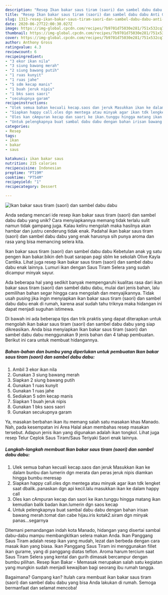 ```yaml
---
description: "Resep Ikan bakar saus tiram (saori) dan sambel dabu dabu Anti Gagal"
title: "Resep Ikan bakar saus tiram (saori) dan sambel dabu dabu Anti Gagal"
slug: 1313-resep-ikan-bakar-saus-tiram-saori-dan-sambel-dabu-dabu-anti-gagal
date: 2020-06-27T22:00:30.027Z
image: https://img-global.cpcdn.com/recipes/7b9701d75030e281/751x532cq70/ikan-bakar-saus-tiram-saori-dan-sambel-dabu-dabu-foto-resep-utama.jpg
thumbnail: https://img-global.cpcdn.com/recipes/7b9701d75030e281/751x532cq70/ikan-bakar-saus-tiram-saori-dan-sambel-dabu-dabu-foto-resep-utama.jpg
cover: https://img-global.cpcdn.com/recipes/7b9701d75030e281/751x532cq70/ikan-bakar-saus-tiram-saori-dan-sambel-dabu-dabu-foto-resep-utama.jpg
author: Anthony Gross
ratingvalue: 4.3
reviewcount: 6
recipeingredient:
- "3 ekor ikan nila"
- "3 siung bawang merah"
- "2 siung bawang putih"
- "1 ruas kunyit"
- "1 ruas jahe"
- "5 sdm kecap manis"
- "1 buah jeruk nipis"
- "1 bks saos saori"
- "secukupnya garam"
recipeinstructions:
- "Ulek semua bahan kecuali kecap.saos dan jeruk Masukkan ikan ke dalam bunbu dan lumerin dgn merata dan peras jeruk nipis diamkan hingga bumbu meresap"
- "Siapkan happy call.oles dgn mentega atau minyak agar ikan tdk lengket saat dbalik..panaskan dgn api kecil.lalu masukkan ikan ke dalam happy call"
- "Oles kan cAmpuran kecap dan saori ke ikan.tunggu hingga matang ikan kemudian balik badan ikan.lumerin dgn saos kecap"
- "Untuk pelengkapnya buat sambal dabu dabu dengan bahan irisan bawang merah.tomat dan cabe hijau.iris kotak2.siram dgn minyak panas...segarnya"
categories:
- Resep
tags:
- ikan
- bakar
- saus

katakunci: ikan bakar saus 
nutrition: 215 calories
recipecuisine: Indonesian
preptime: "PT19M"
cooktime: "PT54M"
recipeyield: "1"
recipecategory: Dessert

---
```



![Ikan bakar saus tiram (saori) dan sambel dabu dabu](https://img-global.cpcdn.com/recipes/7b9701d75030e281/751x532cq70/ikan-bakar-saus-tiram-saori-dan-sambel-dabu-dabu-foto-resep-utama.jpg)

Anda sedang mencari ide resep ikan bakar saus tiram (saori) dan sambel dabu dabu yang unik? Cara menyiapkannya memang tidak terlalu sulit namun tidak gampang juga. Kalau keliru mengolah maka hasilnya akan hambar dan justru cenderung tidak enak. Padahal ikan bakar saus tiram (saori) dan sambel dabu dabu yang enak harusnya sih punya aroma dan rasa yang bisa memancing selera kita.

Ikan bakar saus tiram (saori) dan sambel dabu dabu Kebetulan anak yg satu pengen ikan bakar.bikin deh buat sarapan pagi sblm ke sekolah Olive Kayla Cantika. Lihat juga resep Ikan bakar saus tiram (saori) dan sambel dabu dabu enak lainnya. Lumuri ikan dengan Saus Tiram Selera yang sudah dicampur minyak sayur.

Ada beberapa hal yang sedikit banyak mempengaruhi kualitas rasa dari ikan bakar saus tiram (saori) dan sambel dabu dabu, mulai dari jenis bahan, lalu pemilihan bahan segar hingga cara mengolah dan menyajikannya. Tidak usah pusing jika ingin menyiapkan ikan bakar saus tiram (saori) dan sambel dabu dabu enak di rumah, karena asal sudah tahu triknya maka hidangan ini dapat menjadi suguhan istimewa.


Di bawah ini ada beberapa tips dan trik praktis yang dapat diterapkan untuk mengolah ikan bakar saus tiram (saori) dan sambel dabu dabu yang siap dikreasikan. Anda bisa menyiapkan Ikan bakar saus tiram (saori) dan sambel dabu dabu menggunakan 9 jenis bahan dan 4 tahap pembuatan. Berikut ini cara untuk membuat hidangannya.

<!--inarticleads1-->

##### Bahan-bahan dan bumbu yang diperlukan untuk pembuatan Ikan bakar saus tiram (saori) dan sambel dabu dabu:

1. Ambil 3 ekor ikan nila
1. Gunakan 3 siung bawang merah
1. Siapkan 2 siung bawang putih
1. Gunakan 1 ruas kunyit
1. Gunakan 1 ruas jahe
1. Sediakan 5 sdm kecap manis
1. Siapkan 1 buah jeruk nipis
1. Gunakan 1 bks saos saori
1. Gunakan secukupnya garam


Ya, masakan berbahan ikan itu memang salah satu masakan khas Manado. Nah, pada kesempatan ini Area Halal akan membahas resep masakan tersebut. Adapun jenis ikan yang digunakan adalah ikan tongkol. Lihat juga resep Telur Ceplok Saus Tiram/Saus Teriyaki Saori enak lainnya. 

<!--inarticleads2-->

##### Langkah-langkah membuat Ikan bakar saus tiram (saori) dan sambel dabu dabu:

1. Ulek semua bahan kecuali kecap.saos dan jeruk Masukkan ikan ke dalam bunbu dan lumerin dgn merata dan peras jeruk nipis diamkan hingga bumbu meresap
1. Siapkan happy call.oles dgn mentega atau minyak agar ikan tdk lengket saat dbalik..panaskan dgn api kecil.lalu masukkan ikan ke dalam happy call
1. Oles kan cAmpuran kecap dan saori ke ikan.tunggu hingga matang ikan kemudian balik badan ikan.lumerin dgn saos kecap
1. Untuk pelengkapnya buat sambal dabu dabu dengan bahan irisan bawang merah.tomat dan cabe hijau.iris kotak2.siram dgn minyak panas...segarnya


Ditemani pemandangan indah kota Manado, hidangan yang disertai sambal dabu-dabu mampu membangkitkan selera makan Anda. Ikan Panggang Saus Tiram adalah resep ikan yang mudah, lezat dan berbeda dengan cara masak ikan yang biasa. Ikan Panggang Saus Tiram ini menggunakan fillet ikan gurame, yang di panggang diatas teflon. Aroma harum tercium saat Saus Tiram Selera yang kental dan gurih dimasak bercampur dengan bumbu pilihan. Resep Ikan Bakar - Memasak merupakan salah satu kegiatan yang mungkin sudah menjadi kewajiban bagi seorang ibu rumah tangga. 

Bagaimana? Gampang kan? Itulah cara membuat ikan bakar saus tiram (saori) dan sambel dabu dabu yang bisa Anda lakukan di rumah. Semoga bermanfaat dan selamat mencoba!
